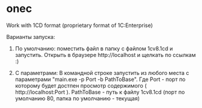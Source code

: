 # onec
Work with 1CD format (proprietary format of 1C:Enterprise)

 Варианты запуска: 

 1. По умолчанию: поместить файл в папку с файлом 1cv8.1cd и запустить. Открыть в браузере http://localhost и щелкать по ссылкам :) 
 
 2. С параметрами: В командной строке запустить из любого места с параметрами "main.exe -p Port -b PathToBase".
    Где Port - порт по которому будет достпен просмотр содержимого ( http://localhost:Port ).
    PathToBase - путь к файлу 1cv8.1cd (порт по умолчанию 80, папка по умолчанию - текущая)
